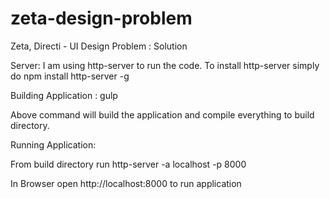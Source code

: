 # zeta-design-problem
Zeta, Directi - UI Design Problem : Solution


Server:
I am using http-server to run the code. To install http-server simply do 
npm install http-server -g

Building Application :
gulp

Above command will build the application and compile everything to build directory.

Running Application:

From build directory run
http-server -a localhost -p 8000

In Browser open http://localhost:8000 to run application